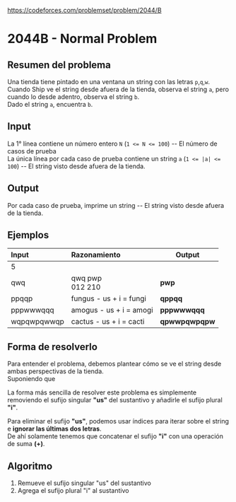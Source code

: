 https://codeforces.com/problemset/problem/2044/B

# 2044B - Normal Problem

## Resumen del problema
Una tienda tiene pintado en una ventana un string con las letras `p`,`q`,`w`. \
Cuando Ship ve el string desde afuera de la tienda, observa el string `a`, pero cuando lo desde adentro, observa el string `b`. \
Dado el string `a`, encuentra `b`.

## Input
La 1° línea contiene un número entero `N` (`1 <= N <= 100`) -- El número de casos de prueba \
La única línea por cada caso de prueba contiene un string `a` (`1 <= |a| <= 100`) -- El string visto desde afuera de la tienda.

## Output
Por cada caso de prueba, imprime un string -- El string visto desde afuera de la tienda.

## Ejemplos
| Input         | Razonamiento                | Output          |
| :----         | :-------------------        | ---------       |
| 5             |                             |                 |
| qwq           | qwq pwp <br> 012 210        | **pwp**         |
| ppqqp         | fungus - us + i = fungi     | **qppqq**       |
| pppwwwqqq     | amogus - us + i = amogi     | **pppwwwqqq**   |
| wqpqwpqwwqp   | cactus - us + i = cacti     | **qpwwpqwpqpw** |

## Forma de resolverlo
Para entender el problema, debemos plantear cómo se ve el string desde ambas perspectivas de la tienda. \
Suponiendo que 

La forma más sencilla de resolver este problema es simplemente removiendo el sufijo singular **"us"** del sustantivo y añadirle el sufijo plural **"i"**.

Para eliminar el sufijo **"us"**, podemos usar índices para iterar sobre el string e **ignorar las últimas dos letras**. \
De ahí solamente tenemos que concatenar el sufijo **"i"** con una operación de suma **(+)**.

## Algoritmo
1) Remueve el sufijo singular "us" del sustantivo
2) Agrega el sufijo plural "i" al sustantivo